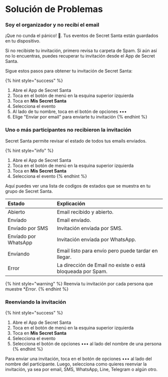 # Solución de Problemas

### Soy el organizador y no recibí el email

¡Que no cunda el pánico! 🙂. Tus eventos de Secret Santa están guardados en tu dispositivo.

Si no recibiste tu invitación, primero revisa tu carpeta de Spam. Si aún así no lo encuentras, puedes recuperar tu invitación desde el App de Secret Santa.

Sigue estos pasos para obtener tu invitación de Secret Santa:

{% hint style="success" %}
1. Abre el App de Secret Santa
2. Toca en el botón de menú en la esquina superior izquierda
3. Toca en **Mis Secret Santa**
4. Selecciona el evento
5. Al lado de tu nombre, toca en el botón de opciones •••
6. Elige "Envíar por email" para enviarte tu invitación
{% endhint %}

### Uno o más participantes no recibieron la invitación

Secret Santa permite revisar el estado de todos tus emails enviados.

{% hint style="info" %}
1. Abre el App de Secret Santa
2. Toca en el botón de menú en la esquina superior izquierda
3. Toca en **Mis Secret Santa**
4. Selecciona el evento
{% endhint %}

Aquí puedes ver una lista de codigos de estados que se muestra en tu grupo de Secret Santa.

|Estado | Explicación|
| :--- | :--- |
| Abierto | Email recibido y abierto. |
| Envíado | Email envíado. |
| Envíado por SMS | Invitación envíada por SMS. |
| Envíado por WhatsApp | Invitación envíada por WhatsApp. |
| Envíando | Email listo para envío pero puede tardar en llegar. |
| Error | La dirección de Email no existe o está bloqueada por Spam. |

{% hint style="warning" %}
Reenvia tu invitación por cada persona que muestre **Error*.
{% endhint %}

### Reenviando la invitación

{% hint style="success" %}
1. Abre el App de Secret Santa
2. Toca en el botón de menú en la esquina superior izquierda
3. Toca en **Mis Secret Santa**
4. Selecciona el evento
5. Selecciona el botón de opciones ••• al lado del nombre de una persona
{% endhint %}

Para enviar una invitación, toca en el botón de opciones ••• al lado del nombre del participante. Luego, selecciona como quieres reenviar la invitación, ya sea por email, SMS, WhatsApp, Line, Telegram o algún otro.


